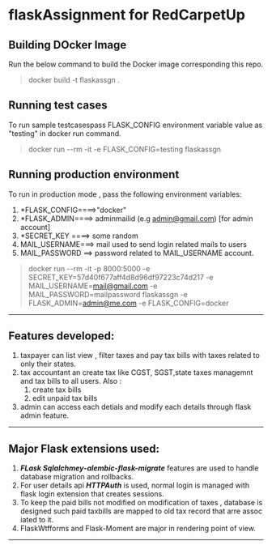 # flaskAssignment for RedCarpetUp #

## Building DOcker Image ##
Run the below command to build the Docker image corresponding this repo.
> docker build -t flaskassgn .


## Running test cases ##
To run sample testcasespass FLASK_CONFIG environment variable value as "testing" in docker run command.
> docker run --rm -it -e FLASK_CONFIG=testing flaskassgn

## Running production environment
To run in production mode , pass the following environment variables:
  1. *FLASK_CONFIG====>"docker"
  2. *FLASK_ADMIN====> adminmailid (e.g admin@gmail.com) [for admin account]
  3. *SECRET_KEY   ====>  some random 
  4. MAIL_USERNAME===> mail used to send login related mails to users
  5. MAIL_PASSWORD ==> password related to MAIL_USERNAME account.
>docker run --rm -it -p 8000:5000 -e SECRET_KEY=57d40f677aff4d8d96df97223c74d217 -e MAIL_USERNAME=mail@gmail.com -e MAIL_PASSWORD=mailpassword flaskassgn -e FLASK_ADMIN=admin@me.com -e FLASK_CONFIG=docker
---
## Features developed: ##
  1) taxpayer can list view , filter taxes and pay tax bills with taxes related to only their states.
  2) tax accountant an create tax like CGST, SGST,state taxes managemnt and tax bills to all users.
    Also : 
      1) create tax bills
      2) edit unpaid tax bills
  3) admin can access each detials and modify each details through flask admin feature.
----------
## Major Flask extensions used:
  1) **_FLask Sqlalchmey_-_alembic_-_flask-migrate_** features are used to handle database migration and rollbacks.
  2) For user details api **_HTTPAuth_** is used, normal login is managed with flask login extension that creates sessions.
  3) To keep the paid bills not modified on modification of taxes , database is designed such paid taxbills are mapped to old tax record that arre assoc iated to it.
  4) FlaskWtfforms and Flask-Moment are major in rendering point of view.
  ----------
